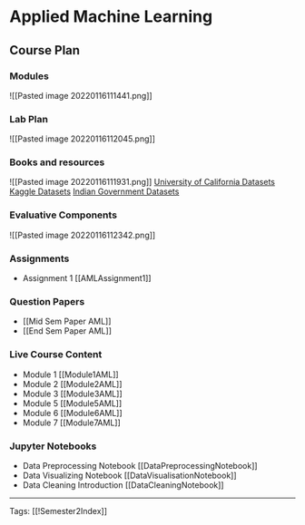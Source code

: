 # Applied Machine Learning

## Course Plan
### Modules
![[Pasted image 20220116111441.png]]

### Lab Plan
![[Pasted image 20220116112045.png]]

### Books and resources
![[Pasted image 20220116111931.png]]
[University of California Datasets](https://archive.ics.uci.edu/ml/index.php)
[Kaggle Datasets](https://www.kaggle.com/datasets)
[Indian Government Datasets](https://data.gov.in/catalogsv2)

### Evaluative Components
![[Pasted image 20220116112342.png]]

### Assignments
- Assignment 1 [[AMLAssignment1]]

### Question Papers
- [[Mid Sem Paper AML]]
- [[End Sem Paper AML]]

### Live Course Content
- Module 1 [[Module1AML]]
- Module 2 [[Module2AML]]
- Module 3 [[Module3AML]]
- Module 5 [[Module5AML]]
- Module 6 [[Module6AML]]
- Module 7 [[Module7AML]]

### Jupyter Notebooks
- Data Preprocessing Notebook [[DataPreprocessingNotebook]]
- Data Visualizing Notebook [[DataVisualisationNotebook]]
- Data Cleaning Introduction [[DataCleaningNotebook]]

---
Tags: [[!Semester2Index]]